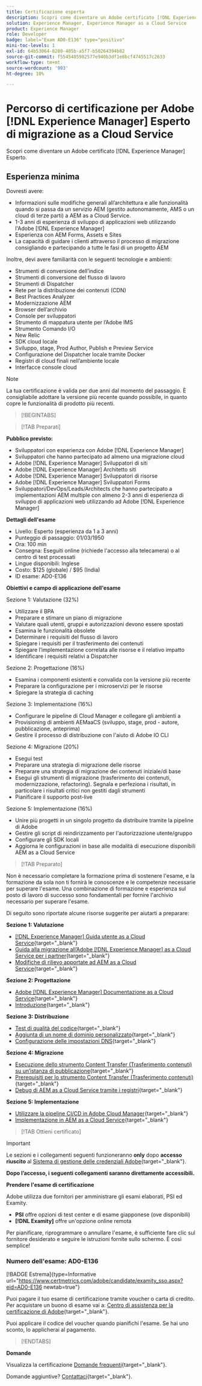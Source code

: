 ```yaml
---
title: Certificazione esperta
description: Scopri come diventare un Adobe certificato [!DNL Experience Manager] esperto.
solution: Experience Manager, Experience Manager as a Cloud Service
product: Experience Manager
role: Developer
badge: label="Exam AD0-E136" type="positivo"
mini-toc-levels: 1
exl-id: 64b53064-8280-405b-a5f7-b50264394b82
source-git-commit: f5545405982577e940b3df1e8bcf4745517c2633
workflow-type: tm+mt
source-wordcount: '903'
ht-degree: 10%

---
```


# Percorso di certificazione per Adobe [!DNL Experience Manager] Esperto di migrazione as a Cloud Service

Scopri come diventare un Adobe certificato [!DNL Experience Manager] Esperto.

## Esperienza minima

Dovresti avere:

* Informazioni sulle modifiche generali all’architettura e alle funzionalità quando si passa da un servizio AEM (gestito autonomamente, AMS o un cloud di terze parti) a AEM as a Cloud Service.
* 1-3 anni di esperienza di sviluppo di applicazioni web utilizzando l&#39;Adobe [!DNL Experience Manager]
* Esperienza con AEM Forms, Assets e Sites
* La capacità di guidare i clienti attraverso il processo di migrazione consigliando e partecipando a tutte le fasi di un progetto AEM

Inoltre, devi avere familiarità con le seguenti tecnologie e ambienti:

* Strumenti di conversione dell’indice
* Strumenti di conversione del flusso di lavoro
* Strumenti di Dispatcher
* Rete per la distribuzione dei contenuti (CDN)
* Best Practices Analyzer
* Modernizzazione AEM
* Browser dell’archivio
* Console per sviluppatori
* Strumento di mappatura utente per l’Adobe IMS
* Strumento Comando I/O
* New Relic
* SDK cloud locale
* Sviluppo, stage, Prod Author, Publish e Preview Service
* Configurazione del Dispatcher locale tramite Docker
* Registri di cloud finali nell’ambiente locale
* Interfacce console cloud

>[!NOTE]
>
>La tua certificazione è valida per due anni dal momento del passaggio. È consigliabile adottare la versione più recente quando possibile, in quanto copre le funzionalità di prodotto più recenti.

>[!BEGINTABS]

>[!TAB Preparati]

**Pubblico previsto:**

* Sviluppatori con esperienza con Adobe [!DNL Experience Manager]
* Sviluppatori che hanno partecipato ad almeno una migrazione cloud
* Adobe [!DNL Experience Manager] Sviluppatori di siti
* Adobe [!DNL Experience Manager] Architetto siti
* Adobe [!DNL Experience Manager] Sviluppatori di risorse
* Adobe [!DNL Experience Manager] Sviluppatori Forms
* Sviluppatori/DevOps/Leads/Architects che hanno partecipato a implementazioni AEM multiple con almeno 2-3 anni di esperienza di sviluppo di applicazioni web utilizzando ad Adobe [!DNL Experience Manager]

**Dettagli dell&#39;esame**

* Livello: Esperto (esperienza da 1 a 3 anni)
* Punteggio di passaggio: 01/03/1950
* Ora: 100 min
* Consegna: Eseguiti online (richiede l&#39;accesso alla telecamera) o al centro di test processati
* Lingue disponibili: Inglese
* Costo: $125 (globale) / $95 (India)
* ID esame: AD0-E136

**Obiettivi e campo di applicazione dell&#39;esame**

Sezione 1: Valutazione (32%)

* Utilizzare il BPA
* Preparare e stimare un piano di migrazione
* Valutare quali utenti, gruppi e autorizzazioni devono essere spostati
* Esamina le funzionalità obsolete
* Determinare i requisiti del flusso di lavoro
* Spiegare i requisiti per il trasferimento dei contenuti
* Spiegare l’implementazione correlata alle risorse e il relativo impatto
* Identificare i requisiti relativi a Dispatcher

Sezione 2: Progettazione (16%)

* Esamina i componenti esistenti e convalida con la versione più recente
* Preparare la configurazione per i microservizi per le risorse
* Spiegare la strategia di caching

Sezione 3: Implementazione (16%)

* Configurare le pipeline di Cloud Manager e collegare gli ambienti a
* Provisioning di ambienti AEMaaCS (sviluppo, stage, prod - autore, pubblicazione, anteprima)
* Gestire il processo di distribuzione con l&#39;aiuto di Adobe IO CLI

Sezione 4: Migrazione (20%)

* Esegui test
* Preparare una strategia di migrazione delle risorse
* Preparare una strategia di migrazione dei contenuti iniziale/di base
* Esegui gli strumenti di migrazione (trasferimento dei contenuti, modernizzazione, refactoring). Segnala e perfeziona i risultati, in particolare i risultati critici non gestiti dagli strumenti
* Pianificare il supporto post-live

Sezione 5: Implementazione (16%)

* Unire più progetti in un singolo progetto da distribuire tramite la pipeline di Adobe
* Gestire gli script di reindirizzamento per l&#39;autorizzazione utente/gruppo
* Configurare gli SDK locali
* Aggiorna le configurazioni in base alle modalità di esecuzione disponibili AEM as a Cloud Service

>[!TAB Preparato]

Non è necessario completare la formazione prima di sostenere l&#39;esame, e la formazione da sola non ti fornirà le conoscenze e le competenze necessarie per superare l&#39;esame. Una combinazione di formazione e esperienza sul posto di lavoro di successo sono fondamentali per fornire l&#39;archivio necessario per superare l&#39;esame.

Di seguito sono riportate alcune risorse suggerite per aiutarti a preparare:

**Sezione 1: Valutazione**


* [[!DNL Experience Manager] Guida utente as a Cloud Service](https://experienceleague.adobe.com/docs/experience-manager-cloud-service/content/home.html?lang=it){target="_blank"}
* [Guida alla migrazione all’Adobe [!DNL Experience Manager] as a Cloud Service per i partner](https://experienceleague.adobe.com/docs/experience-manager-cloud-service/content/migration-journey/getting-started-partners.html?lang=en){target="_blank"}
* [ Modifiche di rilievo apportate ad AEM as a Cloud Service](https://experienceleague.adobe.com/docs/experience-manager-cloud-service/content/release-notes/aem-cloud-changes.html?lang=it){target="_blank"}

**Sezione 2: Progettazione**

* [Adobe [!DNL Experience Manager] Documentazione as a Cloud Service](https://experienceleague.adobe.com/docs/experience-manager-cloud-service.html?lang=it){target="_blank"}
* [Introduzione](https://experienceleague.adobe.com/docs/experience-manager-cloud-service/content/implementing/content-delivery/caching.html?lang=it){target="_blank"}

**Sezione 3: Distribuzione**

* [Test di qualità del codice](https://experienceleague.adobe.com/docs/experience-manager-cloud-service/content/implementing/using-cloud-manager/test-results/code-quality-testing.html?lang=it){target="_blank"}
* [Aggiunta di un nome di dominio personalizzato](https://experienceleague.adobe.com/docs/experience-manager-cloud-service/content/implementing/using-cloud-manager/custom-domain-names/add-custom-domain-name.html?lang=en){target="_blank"}
* [Configurazione delle impostazioni DNS](https://experienceleague.adobe.com/docs/experience-manager-cloud-service/content/implementing/using-cloud-manager/custom-domain-names/configure-dns-settings.html?lang=en){target="_blank"}

**Sezione 4: Migrazione**

* [Esecuzione dello strumento Content Transfer (Trasferimento contenuti) su un’istanza di pubblicazione](https://experienceleague.adobe.com/docs/experience-manager-cloud-service/content/migration-journey/cloud-migration/content-transfer-tool/running-content-transfer-tool-publish-instance.html?lang=en){target="_blank"}
* [Prerequisiti per lo strumento Content Transfer (Trasferimento contenuti)](https://experienceleague.adobe.com/docs/experience-manager-cloud-service/content/migration-journey/cloud-migration/content-transfer-tool/prerequisites-content-transfer-tool.html?lang=en){target="_blank"}
* [Debug di AEM as a Cloud Service tramite i registri](https://experienceleague.adobe.com/docs/experience-manager-learn/cloud-service/debugging/debugging-aem-as-a-cloud-service/logs.html?lang=en){target="_blank"}

**Sezione 5: Implementazione**

* [Utilizzare la pipeline CI/CD in Adobe Cloud Manager](https://experienceleague.adobe.com/docs/experience-manager-learn/foundation/cloud-manager/use-the-cicd-pipeline-in-cloud-manager-for-aem.html?lang=en){target="_blank"}
* [Implementazione in AEM as a Cloud Service](https://experienceleague.adobe.com/docs/experience-manager-cloud-service/content/implementing/deploying/overview.html?lang=en){target="_blank"}

>[!TAB Ottieni certificato]

>[!IMPORTANT]
>
>Le sezioni e i collegamenti seguenti funzioneranno **only**  dopo **accesso riuscito** al [Sistema di gestione delle credenziali Adobe](http://www.certmetrics.com/adobe){target="_blank"}.


**Dopo l’accesso, i seguenti collegamenti saranno direttamente accessibili.**

**Prendere l&#39;esame di certificazione**

Adobe utilizza due fornitori per amministrare gli esami elaborati, PSI ed Examity.

* **PSI** offre opzioni di test center e di esame giapponese (ove disponibili)
* **[!DNL Examity]** offre un&#39;opzione online remota

Per pianificare, riprogrammare o annullare l&#39;esame, è sufficiente fare clic sul fornitore desiderato e seguire le istruzioni fornite sullo schermo. È così semplice!

### Numero dell&#39;esame: AD0-E136

[!BADGE Estrema]{type=Informative url="https://www.certmetrics.com/adobe/candidate/examity_sso.aspx?eid=AD0-E136 newtab=true"}

Puoi pagare il tuo esame di certificazione tramite voucher o carta di credito. Per acquistare un buono di esame vai a: [Centro di assistenza per la certificazione di Adobe](https://market.xvoucher.com/adobe/global){target="_blank"}.

Puoi applicare il codice del voucher quando pianifichi l&#39;esame. Se hai uno sconto, lo applicherai al pagamento.

>[!ENDTABS]

**Domande**

Visualizza la certificazione [Domande frequenti](https://experienceleague.adobe.com/docs/certification/certification/faq.html?lang=en){target="_blank"}.

Domande aggiuntive? [Contattaci](mailto:certif@adobe.com){target="_blank"}.
